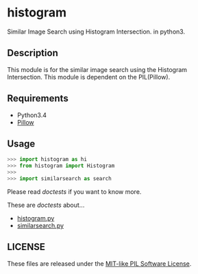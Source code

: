 # histogram
Similar Image Search using Histogram Intersection. in python3.

## Description
This module is for the similar image search using the Histogram Intersection.
This module is dependent on the PIL(Pillow).

## Requirements
* Python3.4
* [Pillow](http://pillow.readthedocs.org/ "Pillow Documents")

## Usage
```python
>>> import histogram as hi
>>> from histogram import Histogram
>>> 
>>> import similarsearch as search
```
Please read *doctests* if you want to know more.

These are *doctests* about...
* [histogram.py][histogram]
* [similarsearch.py][similarsearch]

[histogram]: .histogram.md "histogram doc"
[similarsearch]: .similarsearch.md "similarsearch doc"


## LICENSE
These files are released under the [MIT-like PIL Software License][License].

[License]: http://www.pythonware.com/products/pil/license.htm "PIL License"
